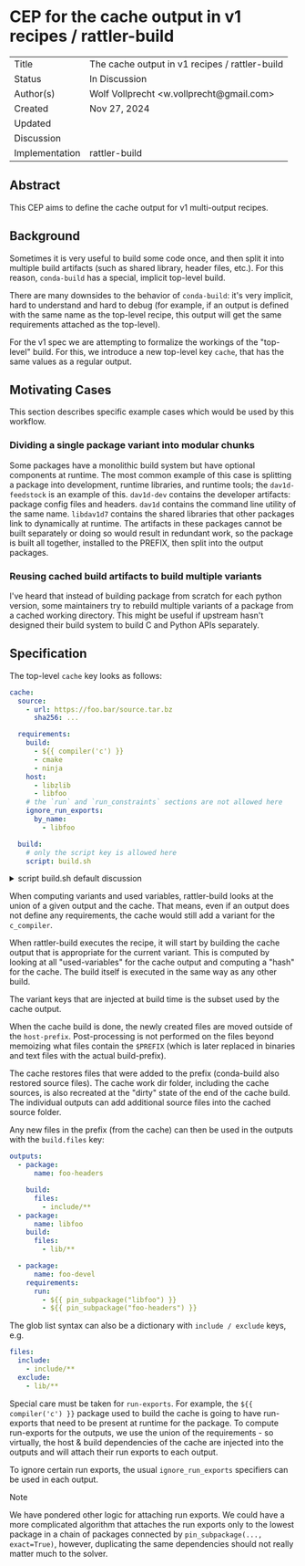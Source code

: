 # CEP for the cache output in v1 recipes / rattler-build

<table>
<tr><td> Title </td><td> The cache output in v1 recipes / rattler-build </td>
<tr><td> Status </td><td> In Discussion </td></tr>
<tr><td> Author(s) </td><td> Wolf Vollprecht &ltw.vollprecht@gmail.com&gt; </td></tr>
<tr><td> Created </td><td> Nov 27, 2024</td></tr>
<tr><td> Updated </td><td> </td></tr>
<tr><td> Discussion </td><td>  </td></tr>
<tr><td> Implementation </td><td> rattler-build </td></tr>
</table>

## Abstract

This CEP aims to define the cache output for v1 multi-output recipes.

## Background

Sometimes it is very useful to build some code once, and then split it into multiple build artifacts (such as shared library, header files, etc.). For this reason, `conda-build` has a special, implicit top-level build.

There are many downsides to the behavior of `conda-build`: it's very implicit, hard to understand and hard to debug (for example, if an output is defined with the same name as the top-level recipe, this output will get the same requirements attached as the top-level).

For the v1 spec we are attempting to formalize the workings of the "top-level" build. For this, we introduce a new top-level key `cache`, that has the same values as a regular output.

## Motivating Cases

This section describes specific example cases which would be used by this workflow.

### Dividing a single package variant into modular chunks

Some packages have a monolithic build system but have optional components at runtime. The most common example of this case is splitting a package into development, runtime libraries, and runtime tools; the `dav1d-feedstock` is an example of this. `dav1d-dev` contains the developer artifacts: package config files and headers. `dav1d` contains the command line utility of the same name. `libdav1d7` contains the shared libraries that other packages link to dynamically at runtime. The artifacts in these packages cannot be built separately or doing so would result in redundant work, so the package is built all together, installed to the PREFIX, then split into the output packages.

### Reusing cached build artifacts to build multiple variants

I've heard that instead of building package from scratch for each python version, some maintainers try to rebuild multiple variants of a package from a cached working directory. This might be useful if upstream hasn't designed their build system to build C and Python APIs separately.


## Specification

The top-level `cache` key looks as follows:

```yaml
cache:
  source:
    - url: https://foo.bar/source.tar.bz
      sha256: ...

  requirements:
    build:
      - ${{ compiler('c') }}
      - cmake
      - ninja
    host:
      - libzlib
      - libfoo
    # the `run` and `run_constraints` sections are not allowed here
    ignore_run_exports:
      by_name:
        - libfoo

  build:
    # only the script key is allowed here
    script: build.sh
```

<details>
  <summary>script build.sh default discussion</summary>
We had some debate wether the cache output should _also_ default to `build.sh` or should not have any default value for the `script`. This is still undecided.
</details>

When computing variants and used variables, rattler-build looks at the union of a given output and the cache. That means, even if an output does not define any requirements, the cache would still add a variant for the `c_compiler`.

When rattler-build executes the recipe, it will start by building the cache output that is appropriate for the current variant. This is computed by looking at all "used-variables" for the cache output and computing a "hash" for the cache. The build itself is executed in the same way as any other build.

The variant keys that are injected at build time is the subset used by the cache output.

When the cache build is done, the newly created files are moved outside of the `host-prefix`. Post-processing is not performed on the files beyond memoizing what files contain the `$PREFIX` (which is later replaced in binaries and text files with the actual build-prefix).

The cache restores files that were added to the prefix (conda-build also restored source files).
The cache work dir folder, including the cache sources, is also recreated at the "dirty" state of the end of the cache build. The individual outputs can add additional source files into the cached source folder.

Any new files in the prefix (from the cache) can then be used in the outputs with the `build.files` key:

```yaml
outputs:
  - package:
      name: foo-headers

    build:
      files:
        - include/**
  - package:
      name: libfoo
    build:
      files:
        - lib/**

  - package:
      name: foo-devel
    requirements:
      run:
        - ${{ pin_subpackage("libfoo") }}
        - ${{ pin_subpackage("foo-headers") }}
```

The glob list syntax can also be a dictionary with `include / exclude` keys, e.g.

```yaml
files:
  include:
    - include/**
  exclude:
    - lib/**
```

Special care must be taken for `run-exports`. For example, the `${{ compiler('c') }}` package used to build the cache is going to have run-exports that need to be present at runtime for the package. To compute run-exports for the outputs, we use the union of the requirements - so virtually, the host & build dependencies of the cache are injected into the outputs and will attach their run exports to each output.

To ignore certain run exports, the usual `ignore_run_exports` specifiers can be used in each output.

> [!NOTE]
> We have pondered other logic for attaching run exports. We could have a more complicated algorithm that attaches the run exports only to the lowest package in a chain of packages connected by `pin_subpackage(..., exact=True)`, however, duplicating the same dependencies should not really matter much to the solver.
